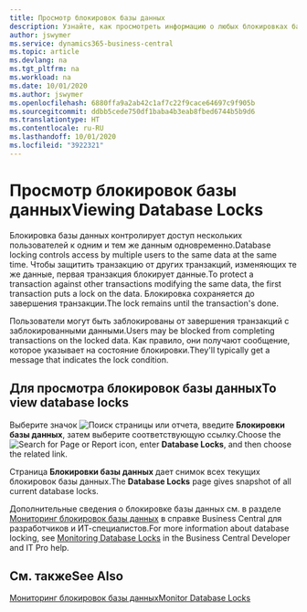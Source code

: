 ```yaml
---
title: Просмотр блокировок базы данных
description: Узнайте, как просмотреть информацию о любых блокировках базы данных прямо из клиентского интерфейса в Business Central.
author: jswymer
ms.service: dynamics365-business-central
ms.topic: article
ms.devlang: na
ms.tgt_pltfrm: na
ms.workload: na
ms.date: 10/01/2020
ms.author: jswymer
ms.openlocfilehash: 6880ffa9a2ab42c1af7c22f9cace64697c9f905b
ms.sourcegitcommit: ddbb5cede750df1baba4b3eab8fbed6744b5b9d6
ms.translationtype: HT
ms.contentlocale: ru-RU
ms.lasthandoff: 10/01/2020
ms.locfileid: "3922321"
---
```

# <a name="viewing-database-locks"></a><span data-ttu-id="a2cb0-103">Просмотр блокировок базы данных</span><span class="sxs-lookup"><span data-stu-id="a2cb0-103">Viewing Database Locks</span></span>

<span data-ttu-id="a2cb0-104">Блокировка базы данных контролирует доступ нескольких пользователей к одним и тем же данным одновременно.</span><span class="sxs-lookup"><span data-stu-id="a2cb0-104">Database locking controls access by multiple users to the same data at the same time.</span></span> <span data-ttu-id="a2cb0-105">Чтобы защитить транзакцию от других транзакций, изменяющих те же данные, первая транзакция блокирует данные.</span><span class="sxs-lookup"><span data-stu-id="a2cb0-105">To protect a transaction against other transactions modifying the same data, the first transaction puts a lock on the data.</span></span> <span data-ttu-id="a2cb0-106">Блокировка сохраняется до завершения транзакции.</span><span class="sxs-lookup"><span data-stu-id="a2cb0-106">The lock remains until the transaction's done.</span></span>

<span data-ttu-id="a2cb0-107">Пользователи могут быть заблокированы от завершения транзакций с заблокированными данными.</span><span class="sxs-lookup"><span data-stu-id="a2cb0-107">Users may be blocked from completing transactions on the locked data.</span></span> <span data-ttu-id="a2cb0-108">Как правило, они получают сообщение, которое указывает на состояние блокировки.</span><span class="sxs-lookup"><span data-stu-id="a2cb0-108">They'll typically get a message that indicates the lock condition.</span></span>

## <a name="to-view-database-locks"></a><span data-ttu-id="a2cb0-109">Для просмотра блокировок базы данных</span><span class="sxs-lookup"><span data-stu-id="a2cb0-109">To view database locks</span></span>

<span data-ttu-id="a2cb0-110">Выберите значок ![Поиск страницы или отчета](media/ui-search/search_small.png "Значок поиска страницы или отчета"), введите **Блокировки базы данных**, затем выберите соответствующую ссылку.</span><span class="sxs-lookup"><span data-stu-id="a2cb0-110">Choose the ![Search for Page or Report](media/ui-search/search_small.png "Search for Page or Report icon") icon, enter **Database Locks**, and then choose the related link.</span></span>

<span data-ttu-id="a2cb0-111">Страница **Блокировки базы данных** дает снимок всех текущих блокировок базы данных.</span><span class="sxs-lookup"><span data-stu-id="a2cb0-111">The **Database Locks** page gives snapshot of all current database locks.</span></span>

<span data-ttu-id="a2cb0-112">Дополнительные сведения о блокировке базы данных см. в разделе [Мониторинг блокировок базы данных](/dynamics365/business-central/dev-itpro/administration/monitor-database-locks) в справке Business Central для разработчиков и ИТ-специалистов.</span><span class="sxs-lookup"><span data-stu-id="a2cb0-112">For more information about database locking, see [Monitoring Database Locks](/dynamics365/business-central/dev-itpro/administration/monitor-database-locks) in the Business Central Developer and IT Pro help.</span></span>

## <a name="see-also"></a><span data-ttu-id="a2cb0-113">См. также</span><span class="sxs-lookup"><span data-stu-id="a2cb0-113">See Also</span></span>

[<span data-ttu-id="a2cb0-114">Мониторинг блокировок базы данных</span><span class="sxs-lookup"><span data-stu-id="a2cb0-114">Monitor Database Locks</span></span>](/dynamics365/business-central/dev-itpro/administration/monitor-database-locks) 

